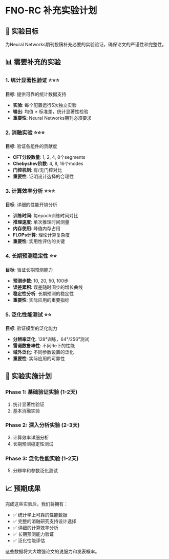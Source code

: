 # FNO-RC 补充实验计划

## 🎯 实验目标
为Neural Networks期刊投稿补充必要的实验验证，确保论文的严谨性和完整性。

## 📊 需要补充的实验

### 1. 统计显著性验证 ⭐⭐⭐
**目标**: 提供可靠的统计数据支持
- **实验**: 每个配置运行5次独立实验
- **输出**: 均值 ± 标准差，统计显著性检验
- **重要性**: Neural Networks期刊必须要求

### 2. 消融实验 ⭐⭐⭐
**目标**: 验证各组件的贡献度
- **CFT分段数量**: 1, 2, 4, 8个segments
- **Chebyshev阶数**: 4, 8, 16个modes  
- **门控机制**: 有/无门控对比
- **重要性**: 证明设计选择的合理性

### 3. 计算效率分析 ⭐⭐⭐
**目标**: 详细的性能开销分析
- **训练时间**: 每epoch训练时间对比
- **推理速度**: 单次推理时间测量
- **内存使用**: 峰值内存占用
- **FLOPs计算**: 理论计算复杂度
- **重要性**: 实用性评估的关键

### 4. 长期预测稳定性 ⭐⭐
**目标**: 验证长期预测能力
- **预测步数**: 10, 20, 50, 100步
- **误差累积**: 误差随时间步的增长曲线
- **稳定性分析**: 长期预测的稳定性
- **重要性**: 实际应用的重要指标

### 5. 泛化性能测试 ⭐⭐
**目标**: 验证模型的泛化能力
- **分辨率泛化**: 128²训练，64²/256²测试
- **雷诺数鲁棒性**: 不同Re下的性能
- **域外泛化**: 不同参数设置的泛化
- **重要性**: 实际应用的可靠性

## 🔧 实验实施计划

### Phase 1: 基础验证实验 (1-2天)
1. 统计显著性验证
2. 基本消融实验

### Phase 2: 深入分析实验 (2-3天)  
3. 计算效率详细分析
4. 长期预测稳定性测试

### Phase 3: 泛化性能实验 (1-2天)
5. 分辨率和参数泛化测试

## 📈 预期成果

完成这些实验后，我们将拥有：
- ✅ 统计学上可靠的性能数据
- ✅ 完整的消融研究支持设计选择
- ✅ 详细的计算效率分析
- ✅ 长期预测能力验证
- ✅ 泛化性能评估

这些数据将大大增强论文的说服力和发表概率。
